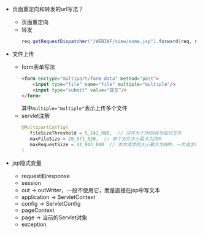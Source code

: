- 页面重定向和转发的url写法？

  - 页面重定向
  - 转发
    ```java
    req.getRequestDispatcher("/WEBINF/view/some.jsp").forward(req, resp);
    ```

- 文件上传
  - form表单写法
    ```html
    <form enctype="multipart/form-data" method="post">
        <input type="file" name="file" multiple="multiple"/>
        <input type="submit" value="提交"/>
    </form>
    ```
    其中`multiple="multiple"`表示上传多个文件
  - servlet注解
    ```java
    @MultipartConfig(
       fileSizeThreshold = 5_242_880,  // 文件大于5M则存为临时文件
       maxFileSize = 20_971_520,  // 单个文件大小最大为20M
       maxRequestSize = 41_943_040  // 本次请求的大小最大为40M，一次请求可以带有多个文件
    )
    ```
- jsp隐式变量
  - request和response
  - session
  - out -> outWriter，一般不使用它，而是直接在jsp中写文本
  - application -> ServletContext
  - config -> ServletConfig
  - pageContext
  - page -> 当前的Servlet对象
  - exception

